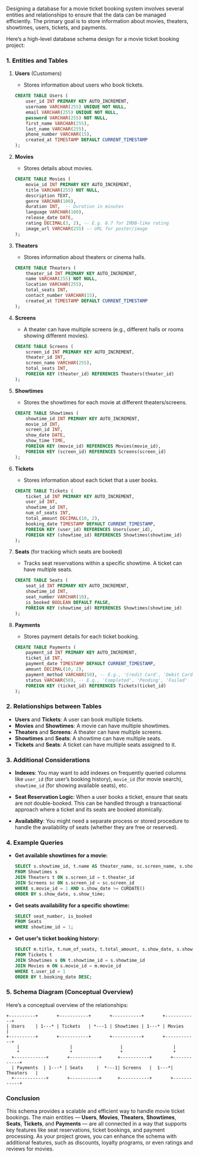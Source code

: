Designing a database for a movie ticket booking system involves several entities and relationships to ensure that the data can be managed efficiently. The primary goal is to store information about movies, theaters, showtimes, users, tickets, and payments.

Here’s a high-level database schema design for a movie ticket booking project:

### 1. **Entities and Tables**

1. **Users** (Customers)
   - Stores information about users who book tickets.

   ```sql
   CREATE TABLE Users (
       user_id INT PRIMARY KEY AUTO_INCREMENT,
       username VARCHAR(255) UNIQUE NOT NULL,
       email VARCHAR(255) UNIQUE NOT NULL,
       password VARCHAR(255) NOT NULL,
       first_name VARCHAR(255),
       last_name VARCHAR(255),
       phone_number VARCHAR(15),
       created_at TIMESTAMP DEFAULT CURRENT_TIMESTAMP
   );
   ```

2. **Movies**
   - Stores details about movies.

   ```sql
   CREATE TABLE Movies (
       movie_id INT PRIMARY KEY AUTO_INCREMENT,
       title VARCHAR(255) NOT NULL,
       description TEXT,
       genre VARCHAR(100),
       duration INT,  -- Duration in minutes
       language VARCHAR(100),
       release_date DATE,
       rating DECIMAL(3, 2), -- E.g. 8.7 for IMDB-like rating
       image_url VARCHAR(255) -- URL for poster/image
   );
   ```

3. **Theaters**
   - Stores information about theaters or cinema halls.

   ```sql
   CREATE TABLE Theaters (
       theater_id INT PRIMARY KEY AUTO_INCREMENT,
       name VARCHAR(255) NOT NULL,
       location VARCHAR(255),
       total_seats INT,
       contact_number VARCHAR(15),
       created_at TIMESTAMP DEFAULT CURRENT_TIMESTAMP
   );
   ```

4. **Screens**
   - A theater can have multiple screens (e.g., different halls or rooms showing different movies).

   ```sql
   CREATE TABLE Screens (
       screen_id INT PRIMARY KEY AUTO_INCREMENT,
       theater_id INT,
       screen_name VARCHAR(255),
       total_seats INT,
       FOREIGN KEY (theater_id) REFERENCES Theaters(theater_id)
   );
   ```

5. **Showtimes**
   - Stores the showtimes for each movie at different theaters/screens.

   ```sql
   CREATE TABLE Showtimes (
       showtime_id INT PRIMARY KEY AUTO_INCREMENT,
       movie_id INT,
       screen_id INT,
       show_date DATE,
       show_time TIME,
       FOREIGN KEY (movie_id) REFERENCES Movies(movie_id),
       FOREIGN KEY (screen_id) REFERENCES Screens(screen_id)
   );
   ```

6. **Tickets**
   - Stores information about each ticket that a user books.

   ```sql
   CREATE TABLE Tickets (
       ticket_id INT PRIMARY KEY AUTO_INCREMENT,
       user_id INT,
       showtime_id INT,
       num_of_seats INT,
       total_amount DECIMAL(10, 2),
       booking_date TIMESTAMP DEFAULT CURRENT_TIMESTAMP,
       FOREIGN KEY (user_id) REFERENCES Users(user_id),
       FOREIGN KEY (showtime_id) REFERENCES Showtimes(showtime_id)
   );
   ```

7. **Seats** (for tracking which seats are booked)
   - Tracks seat reservations within a specific showtime. A ticket can have multiple seats.

   ```sql
   CREATE TABLE Seats (
       seat_id INT PRIMARY KEY AUTO_INCREMENT,
       showtime_id INT,
       seat_number VARCHAR(10),
       is_booked BOOLEAN DEFAULT FALSE,
       FOREIGN KEY (showtime_id) REFERENCES Showtimes(showtime_id)
   );
   ```

8. **Payments**
   - Stores payment details for each ticket booking.

   ```sql
   CREATE TABLE Payments (
       payment_id INT PRIMARY KEY AUTO_INCREMENT,
       ticket_id INT,
       payment_date TIMESTAMP DEFAULT CURRENT_TIMESTAMP,
       amount DECIMAL(10, 2),
       payment_method VARCHAR(50), -- E.g., 'Credit Card', 'Debit Card', 'PayPal', etc.
       status VARCHAR(50), -- E.g., 'Completed', 'Pending', 'Failed'
       FOREIGN KEY (ticket_id) REFERENCES Tickets(ticket_id)
   );
   ```

### 2. **Relationships between Tables**

- **Users** and **Tickets**: A user can book multiple tickets.
- **Movies** and **Showtimes**: A movie can have multiple showtimes.
- **Theaters** and **Screens**: A theater can have multiple screens.
- **Showtimes** and **Seats**: A showtime can have multiple seats.
- **Tickets** and **Seats**: A ticket can have multiple seats assigned to it.

### 3. **Additional Considerations**

- **Indexes**: You may want to add indexes on frequently queried columns like `user_id` (for user’s booking history), `movie_id` (for movie search), `showtime_id` (for showing available seats), etc.
  
- **Seat Reservation Logic**: When a user books a ticket, ensure that seats are not double-booked. This can be handled through a transactional approach where a ticket and its seats are booked atomically.

- **Availability**: You might need a separate process or stored procedure to handle the availability of seats (whether they are free or reserved).

### 4. **Example Queries**

- **Get available showtimes for a movie:**

   ```sql
   SELECT s.showtime_id, t.name AS theater_name, sc.screen_name, s.show_date, s.show_time
   FROM Showtimes s
   JOIN Theaters t ON s.screen_id = t.theater_id
   JOIN Screens sc ON s.screen_id = sc.screen_id
   WHERE s.movie_id = 1 AND s.show_date >= CURDATE()
   ORDER BY s.show_date, s.show_time;
   ```

- **Get seats availability for a specific showtime:**

   ```sql
   SELECT seat_number, is_booked
   FROM Seats
   WHERE showtime_id = 1;
   ```

- **Get user's ticket booking history:**

   ```sql
   SELECT m.title, t.num_of_seats, t.total_amount, s.show_date, s.show_time
   FROM Tickets t
   JOIN Showtimes s ON t.showtime_id = s.showtime_id
   JOIN Movies m ON s.movie_id = m.movie_id
   WHERE t.user_id = 1
   ORDER BY t.booking_date DESC;
   ```

### 5. **Schema Diagram (Conceptual Overview)**

Here’s a conceptual overview of the relationships:

```
+----------+       +-----------+       +-----------+       +------------+
| Users    | 1---* | Tickets   | *---1 | Showtimes | 1---* | Movies     |
+----------+       +-----------+       +-----------+       +------------+
    |                   |                  |                   |
    *                   *                  *                   *
  +------------+       +-----------+      +-----------+       +------------+
  | Payments  | 1---* | Seats     |  *---1| Screens   |  1---*| Theaters   |
  +------------+       +-----------+      +-----------+       +------------+
```

### Conclusion
This schema provides a scalable and efficient way to handle movie ticket bookings. The main entities — **Users**, **Movies**, **Theaters**, **Showtimes**, **Seats**, **Tickets**, and **Payments** — are all connected in a way that supports key features like seat reservations, ticket bookings, and payment processing. As your project grows, you can enhance the schema with additional features, such as discounts, loyalty programs, or even ratings and reviews for movies.